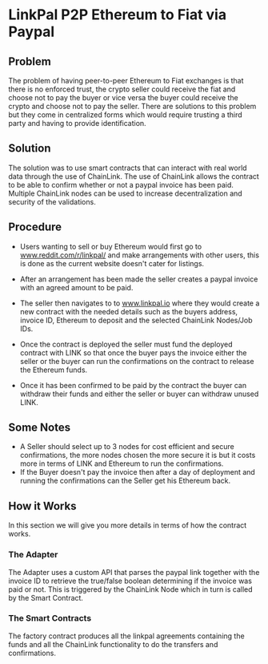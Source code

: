

# LinkPal P2P Ethereum to Fiat via Paypal

## Problem

The problem of having peer-to-peer Ethereum to Fiat exchanges is that there is no enforced trust, the crypto seller could receive the fiat and choose not to pay the buyer or vice versa the buyer could receive the crypto and choose not to pay the seller. There are solutions to this problem but they come in centralized forms which would require trusting a third party and having to provide identification.

## Solution

The solution was to use smart contracts that can interact with real world data through the use of ChainLink. The use of ChainLink allows the contract to be able to confirm whether or not a paypal invoice has been paid. Multiple ChainLink nodes can be used to increase decentralization and security of the validations.

## Procedure

- Users wanting to sell or buy Ethereum would first go to www.reddit.com/r/linkpal/ and make arrangements with other users, this is 	done as the current website doesn't cater for listings.

- After an arrangement has been made the seller creates a paypal invoice with an agreed amount to be paid.
- The seller then navigates to to www.linkpal.io where they would create a new contract with the needed details such as the buyers 	address, invoice ID, Ethereum to deposit and the selected ChainLink Nodes/Job IDs.
- Once the contract is deployed the seller must fund the deployed contract with LINK so that once the buyer pays the invoice either 	the seller or the buyer can run the confirmations on the contract to release the Ethereum funds.
- Once it has been confirmed to be paid by the contract the buyer can withdraw their funds and either the seller or buyer can 	       withdraw unused LINK.

## Some Notes

- A Seller should select up to 3 nodes for cost efficient and secure confirmations, the more nodes chosen the more secure it is but it costs more in terms of LINK and Ethereum to run the confirmations.
- If the Buyer doesn't pay the invoice then after a day of deployment and running the confirmations can the Seller get his Ethereum back.

## How it Works

In this section we will give you more details in terms of how the contract works.

### The Adapter

The Adapter uses a custom API that parses the paypal link together with the invoice ID to retrieve the true/false boolean determining if the invoice was paid or not. This is triggered by the ChainLink Node which in turn is called by the Smart Contract.

### The Smart Contracts
The factory contract produces all the linkpal agreements containing the funds and all the ChainLink functionality to do the transfers and confirmations.

